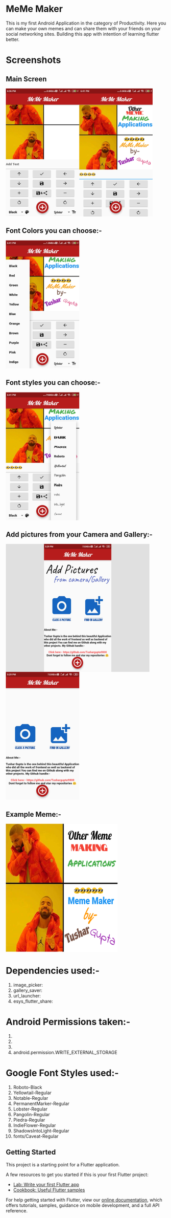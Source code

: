 # MeMe Maker

This is my first Android Application in the category of Productivity. Here you can make your own memes and can share them with your friends on your social networking sites.
Building this app with intention of learning flutter better.

# Screenshots

## Main Screen

<img align="left" src="https://github.com/Tushargupta9800/Meme_maker_flutter_complete_app/blob/master/Screenshot/Screenshot2.jpg" width="230" height="400"/>
<img src="https://github.com/Tushargupta9800/Meme_maker_flutter_complete_app/blob/master/Screenshot/Screenshot3.jpg" width="230" height="400"/>

## Font Colors you can choose:-
 <img src="https://github.com/Tushargupta9800/Meme_maker_flutter_complete_app/blob/master/Screenshot/Screenshot4.jpg" width="230" height="400"/>
 

## Font styles you can choose:-
 <img src="https://github.com/Tushargupta9800/Meme_maker_flutter_complete_app/blob/master/Screenshot/Screenshot5.jpg" width="230" height="400"/>
 

## Add pictures from your Camera and Gallery:-
<img align="left" src="https://github.com/Tushargupta9800/Meme_maker_flutter_complete_app/blob/master/Screenshot/Screenshot7.jpg" width="450" height="400"/>
 <img src="https://github.com/Tushargupta9800/Meme_maker_flutter_complete_app/blob/master/Screenshot/Screenshot6.jpg" width="230" height="400"/>
 
## Example Meme:-
 <img src="https://github.com/Tushargupta9800/Meme_maker_flutter_complete_app/blob/master/Screenshot/Screenshot1.jpg" width="350" height="400"/>

# Dependencies used:-

1) image_picker:
2) gallery_saver:
3) url_launcher:
4) esys_flutter_share:

# Android Permissions taken:-

1) <uses-permission android:name="android.permission.INTERNET" />
2) <uses-permission android:name="android.permission.READ_EXTERNAL_STORAGE" />
3) <uses-permission android:name="android.permission.WRITE_EXTERNAL_STORAGE" />
4) android.permission.WRITE_EXTERNAL_STORAGE

# Google Font Styles used:-

1) Roboto-Black
2) Yellowtail-Regular
3) Notable-Regular
4) PermanentMarker-Regular
5) Lobster-Regular
6) Pangolin-Regular
7) Piedra-Regular
8) IndieFlower-Regular
9) ShadowsIntoLight-Regular
10) fonts/Caveat-Regular
    
## Getting Started

This project is a starting point for a Flutter application.

A few resources to get you started if this is your first Flutter project:

- [Lab: Write your first Flutter app](https://flutter.dev/docs/get-started/codelab)
- [Cookbook: Useful Flutter samples](https://flutter.dev/docs/cookbook)

For help getting started with Flutter, view our
[online documentation](https://flutter.dev/docs), which offers tutorials,
samples, guidance on mobile development, and a full API reference.
